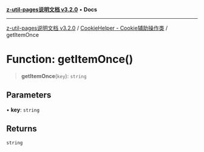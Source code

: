 [**z-util-pages说明文档 v3.2.0**](../../../README.md) • **Docs**

***

[z-util-pages说明文档 v3.2.0](../../../globals.md) / [CookieHelper - Cookie辅助操作类](../README.md) / getItemOnce

# Function: getItemOnce()

> **getItemOnce**(`key`): `string`

## Parameters

• **key**: `string`

## Returns

`string`
